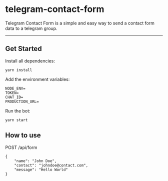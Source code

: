 # telegram-contact-form

Telegram Contact Form is a simple and easy way to send a contact form data to a telegram group.

---

## Get Started

Install all dependencies:

`yarn install`

Add the environment variables:

```
NODE_ENV=
TOKEN=
CHAT_ID=
PRODUCTION_URL=
```

Run the bot:

`yarn start`

## How to use

POST /api/form

```
{
	"name": "John Doe",
	"contact": "johndoe@contact.com",
	"message": "Hello World"
}
```

